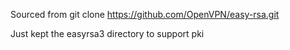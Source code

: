 Sourced from git clone https://github.com/OpenVPN/easy-rsa.git

Just kept the easyrsa3 directory to support pki